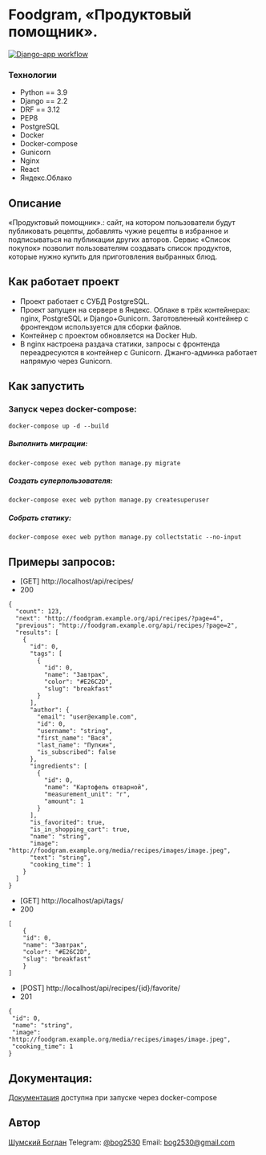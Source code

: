 # Foodgram, «Продуктовый помощник».
[![Django-app workflow](https://github.com/bog2530/foodgram-project-react/actions/workflows/main.yml/badge.svg)](https://github.com/bog2530/foodgram-project-react/actions/workflows/main.yml)
### Технологии
- Python == 3.9
- Django == 2.2
- DRF == 3.12
- PEP8
- PostgreSQL
- Docker
- Docker-compose
- Gunicorn
- Nginx
- React
- Яндекс.Облако


## Описание
«Продуктовый помощник».: сайт, на котором пользователи будут публиковать рецепты,
добавлять чужие рецепты в избранное и подписываться на публикации других авторов.
Сервис «Список покупок» позволит пользователям создавать список продуктов,
которые нужно купить для приготовления выбранных блюд.

## Как работает проект
- Проект работает с СУБД PostgreSQL.
- Проект запущен на сервере в Яндекс. 
Облаке в трёх контейнерах: nginx, PostgreSQL и Django+Gunicorn. 
Заготовленный контейнер с фронтендом используется для сборки файлов.
- Контейнер с проектом обновляется на Docker Hub.
- В nginx настроена раздача статики, запросы с фронтенда переадресуются в контейнер с Gunicorn. 
Джанго-админка работает напрямую через Gunicorn.

## Как запустить
### Запуск через docker-compose:  
```
docker-compose up -d --build
```
##### Выполнить миграции:
```  
docker-compose exec web python manage.py migrate  
```  
##### Cоздать суперпользователя:
```
docker-compose exec web python manage.py createsuperuser
```
##### Собрать статику:
```
docker-compose exec web python manage.py collectstatic --no-input
```

## Примеры запросов:
 - [GET] http://localhost/api/recipes/
- 200
```
{
  "count": 123,
  "next": "http://foodgram.example.org/api/recipes/?page=4",
  "previous": "http://foodgram.example.org/api/recipes/?page=2",
  "results": [
    {
      "id": 0,
      "tags": [
        {
          "id": 0,
          "name": "Завтрак",
          "color": "#E26C2D",
          "slug": "breakfast"
        }
      ],
      "author": {
        "email": "user@example.com",
        "id": 0,
        "username": "string",
        "first_name": "Вася",
        "last_name": "Пупкин",
        "is_subscribed": false
      },
      "ingredients": [
        {
          "id": 0,
          "name": "Картофель отварной",
          "measurement_unit": "г",
          "amount": 1
        }
      ],
      "is_favorited": true,
      "is_in_shopping_cart": true,
      "name": "string",
      "image": "http://foodgram.example.org/media/recipes/images/image.jpeg",
      "text": "string",
      "cooking_time": 1
    }
  ]
}
```
 - [GET] http://localhost/api/tags/
 - 200
```
[
    {
    "id": 0,
    "name": "Завтрак",
    "color": "#E26C2D",
    "slug": "breakfast"
    }
]
```
 - [POST] http://localhost/api/recipes/{id}/favorite/
 - 201
 ```
{
  "id": 0,
  "name": "string",
  "image": "http://foodgram.example.org/media/recipes/images/image.jpeg",
  "cooking_time": 1
}
```

## Документация:
  [Документация](http://localhost/api/docs/) доступна при запуске через docker-compose


## Автор
[Шумский Богдан](https://github.com/bog2530)
Telegram: [@bog2530](https://t.me/bog2530)
Email: bog2530@gmail.com